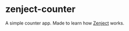 # zenject-counter
A simple counter app. Made to learn how [Zenject](https://github.com/modesttree/Zenject) works.
